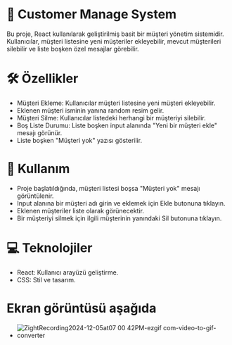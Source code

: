 # 🎩 Customer Manage System
Bu proje, React kullanılarak geliştirilmiş basit bir müşteri yönetim sistemidir. 
Kullanıcılar, müşteri listesine yeni müşteriler ekleyebilir, mevcut müşterileri silebilir ve liste boşken özel mesajlar görebilir.

# 🛠️ Özellikler
- Müşteri Ekleme: Kullanıcılar müşteri listesine yeni müşteri ekleyebilir.
- Eklenen müşteri isminin yanına random resim gelir.
- Müşteri Silme: Kullanıcılar listedeki herhangi bir müşteriyi silebilir.
- Boş Liste Durumu: Liste boşken input alanında "Yeni bir müşteri ekle" mesajı görünür.
- Liste boşken "Müşteri yok" yazısı gösterilir. 

# 🚀 Kullanım
- Proje başlatıldığında, müşteri listesi boşsa "Müşteri yok" mesajı görüntülenir.
- Input alanına bir müşteri adı girin ve eklemek için Ekle butonuna tıklayın.
- Eklenen müşteriler liste olarak görünecektir.
- Bir müşteriyi silmek için ilgili müşterinin yanındaki Sil butonuna tıklayın.

# 💻 Teknolojiler
- React: Kullanıcı arayüzü geliştirme.
- CSS: Stil ve tasarım.

# Ekran görüntüsü aşağıda


- ![ZightRecording2024-12-05at07 00 42PM-ezgif com-video-to-gif-converter](https://github.com/user-attachments/assets/3ef18d30-805d-4687-b458-21d6d3f779fb)

